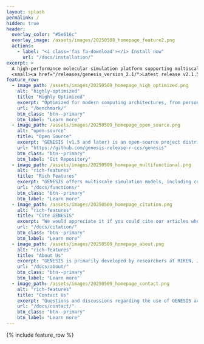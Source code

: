```yaml
---
layout: splash
permalink: /
hidden: true
header:
  overlay_color: "#5e616c"
  overlay_image: /assets/images/20250508_homepage_feature2.png
  actions:
    - label: "<i class='fas fa-download'></i> Install now"
      url: "/docs/installation/"
excerpt: >
  A high-performance molecular simulation platform supporting multiscale models and enhanced sampling techniques. <br />
  <small><a href="/releases/genesis_version_2.1/">Latest release v2.1.5</a></small>
feature_row:
  - image_path: /assets/images/20250509_homepage_high_optimized.png
    alt: "highly-optimized"
    title: "Highly Optimized"
    excerpt: "Optimized for modern computing architectures, from personal laptops to supercomputers like Fugaku and LUMI, with efficient performance on CPUs and GPUs."
    url: "/benchmark/"
    btn_class: "btn--primary"
    btn_label: "Learn more"
  - image_path: /assets/images/20250509_homepage_open_source.png
    alt: "open-source"
    title: "Open Source"
    excerpt: "GENESIS (v1.5 and later) is an open-source project distributed under the [LGPLv3](https://www.gnu.org/licenses/lgpl-3.0.en.html) license. Earlier versions (≤1.4) were distributed as free software under the [GPLv2](https://www.gnu.org/licenses/old-licenses/gpl-2.0.en.html) license."
    url: "https://github.com/genesis-release-r-ccs/genesis"
    btn_class: "btn--primary"
    btn_label: "Git Repository"
  - image_path: /assets/images/20250509_homepage_multifunctional.png
    alt: "rich-features"
    title: "Rich Features"
    excerpt: "GENESIS offers multiscale simulation models, including coarse-grained, all-atom and QM/MM, and supports a wide range of advanced enhanced sampling techniques."
    url: "/docs/functions/"
    btn_class: "btn--primary"
    btn_label: "Learn more"      
  - image_path: /assets/images/20250509_homepage_citation.png
    alt: "rich-features"
    title: "Cite GENESIS"
    excerpt: "We would appreciate it if you could cite our articles when using GENESIS."
    url: "/docs/citation/"
    btn_class: "btn--primary"
    btn_label: "Learn more"      
  - image_path: /assets/images/20250509_homepage_about.png
    alt: "rich-features"
    title: "About Us"
    excerpt: "GENESIS is primarily developed by researchers at RIKEN, Japan."
    url: "/docs/about/"
    btn_class: "btn--primary"
    btn_label: "Learn more"      
  - image_path: /assets/images/20250509_homepage_contact.png
    alt: "rich-features"
    title: "Contact Us"
    excerpt: "Questions and discussions regarding the use of GENESIS are always welcome."
    url: "/docs/contact/"
    btn_class: "btn--primary"
    btn_label: "Learn more"      
---
```


{% include feature_row %}
